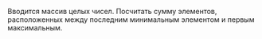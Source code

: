 Вводится массив целых чисел. Посчитать сумму элементов, расположенных между последним минимальным элементом и первым максимальным.